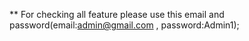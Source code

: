 ** For checking all feature please use this email and password(email:admin@gmail.com , password:Admin1);
 
 
